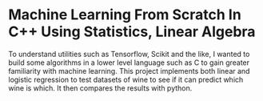 # Machine Learning From Scratch In C++ Using Statistics, Linear Algebra


To understand utilities such as Tensorflow, Scikit and the like, I wanted to build some algorithms in a lower level language such as C to gain greater familiarity with machine learning. This project implements both linear and logistic regression to test datasets of wine to see if it can predict which wine is which. It then compares the results with python.
